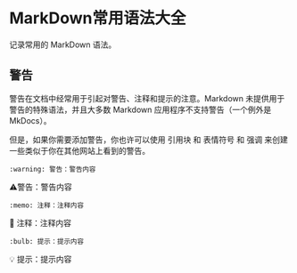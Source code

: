 # MarkDown常用语法大全

记录常用的 MarkDown 语法。



## 警告

警告在文档中经常用于引起对警告、注释和提示的注意。Markdown 未提供用于警告的特殊语法，并且大多数 Markdown 应用程序不支持警告（一个例外是 MkDocs）。

但是，如果你需要添加警告，你也许可以使用 引用块 和 表情符号 和 强调 来创建一些类似于你在其他网站上看到的警告。



```
:warning: 警告：警告内容
```

:warning:警告：警告内容



```
:memo: 注释：注释内容
```

:memo: 注释：注释内容



```
:bulb: 提示：提示内容
```

:bulb: 提示：提示内容



